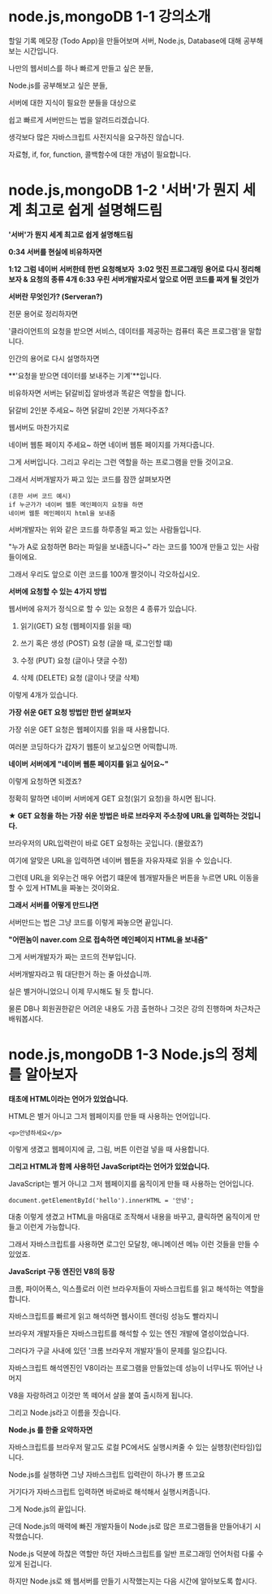 # node.js,mongoDB 1-1 강의소개

할일 기록 메모장 (Todo App)을 만들어보며 서버, Node.js, Database에 대해 공부해보는 시간입니다.

나만의 웹서비스를 하나 빠르게 만들고 싶은 분들,

Node.js를 공부해보고 싶은 분들,

서버에 대한 지식이 필요한 분들을 대상으로

쉽고 빠르게 서버만드는 법을 알려드리겠습니다.

생각보다 많은 자바스크립트 사전지식을 요구하진 않습니다.

자료형, if, for, function, 콜백함수에 대한 개념이 필요합니다.

# node.js,mongoDB 1-2 ****'서버'가 뭔지 세계 최고로 쉽게 설명해드림****

****'서버'가 뭔지 세계 최고로 쉽게 설명해드림****

**0:34 서버를 현실에 비유하자면**

**1:12 그럼 네이버 서버한테 한번 요청해보자 
3:02 멋진 프로그래밍 용어로 다시 정리해보자 & 요청의 종류 4개
6:33 우린 서버개발자로서 앞으로 어떤 코드를 짜게 될 것인가**

**서버란 무엇인가? (Serveran?)**

전문 용어로 정리하자면

'클라이언트의 요청을 받으면 서비스, 데이터를 제공하는 컴퓨터 혹은 프로그램'을 말합니다.

인간의 용어로 다시 설명하자면

**'요청을 받으면 데이터를 보내주는 기계'**입니다.

비유하자면 서버는 닭갈비집 알바생과 똑같은 역할을 합니다.

닭갈비 2인분 주세요~ 하면 닭갈비 2인분 가져다주죠?

웹서버도 마찬가지로

네이버 웹툰 페이지 주세요~ 하면 네이버 웹툰 페이지를 가져다줍니다.

그게 서버입니다. 그리고 우리는 그런 역할을 하는 프로그램을 만들 것이고요.

그래서 서버개발자가 짜고 있는 코드를 잠깐 살펴보자면

```
(흔한 서버 코드 예시)
if 누군가가 네이버 웹툰 메인페이지 요청을 하면
네이버 웹툰 메인페이지 html을 보내줌
```

서버개발자는 위와 같은 코드를 하루종일 짜고 있는 사람들입니다.

"누가 A로 요청하면 B라는 파일을 보내줍니다~" 라는 코드를 100개 만들고 있는 사람들이에요.

그래서 우리도 앞으로 이런 코드를 100개 짤것이니 각오하십시오.

**서버에 요청할 수 있는 4가지 방법**

웹서버에 유저가 정식으로 할 수 있는 요청은 4 종류가 있습니다.

1. 읽기(GET) 요청 (웹페이지를 읽을 때)

2. 쓰기 혹은 생성 (POST) 요청 (글쓸 때, 로그인할 떄)

3. 수정 (PUT) 요청 (글이나 댓글 수정)

4. 삭제 (DELETE) 요청 (글이나 댓글 삭제)

이렇게 4개가 있습니다.

**가장 쉬운 GET 요청 방법만 한번 살펴보자**

가장 쉬운 GET 요청은 웹페이지를 읽을 때 사용합니다.

여러분 코딩하다가 갑자기 웹툰이 보고싶으면 어떡합니까.

**네이버 서버에게 "네이버 웹툰 페이지를 읽고 싶어요~"**

이렇게 요청하면 되겠죠?

정확히 말하면 네이버 서버에게 GET 요청(읽기 요청)을 하시면 됩니다.

**★ GET 요청을 하는 가장 쉬운 방법은 바로 브라우저 주소창에 URL을 입력하는 것입니다.**

브라우저의 URL입력란이 바로 GET 요청하는 곳입니다. (몰랐죠?)

여기에 알맞은 URL을 입력하면 네이버 웹툰을 자유자재로 읽을 수 있습니다.

그런데 URL을 외우는건 매우 어렵기 떄문에 웹개발자들은 버튼을 누르면 URL 이동을 할 수 있게 HTML을 짜놓는 것이와요.

**그래서 서버를 어떻게 만드냐면**

서버만드는 법은 그냥 코드를 이렇게 짜놓으면 끝입니다.

**"어떤놈이 naver.com 으로 접속하면 메인페이지 HTML을 보내줌"**

그게 서버개발자가 짜는 코드의 전부입니다.

서버개발자라고 뭐 대단한거 하는 줄 아셨습니까.

실은 별거아니었으니 이제 무시해도 될 듯 합니다.

물론 DB나 회원권한같은 어려운 내용도 가끔 출현하나 그것은 강의 진행하며 차근차근 배워봅시다.

# node.js,mongoDB 1-3 ****Node.js의 정체를 알아보자****

**태초에 HTML이라는 언어가 있었습니다.**

HTML은 별거 아니고 그저 웹페이지를 만들 때 사용하는 언어입니다.

```
<p>안녕하세요</p>
```

이렇게 생겼고 웹페이지에 글, 그림, 버튼 이런걸 넣을 때 사용합니다.

**그리고 HTML과 함께 사용하던 JavaScript라는 언어가 있었습니다.**

JavaScript는 별거 아니고 그저 웹페이지를 움직이게 만들 때 사용하는 언어입니다.

```
document.getElementById('hello').innerHTML = '안녕';
```

대충 이렇게 생겼고 HTML을 마음대로 조작해서 내용을 바꾸고, 클릭하면 움직이게 만들고 이런게 가능합니다.

그래서 자바스크립트를 사용하면 로그인 모달창, 애니메이션 메뉴 이런 것들을 만들 수 있었죠.

**JavaScript 구동 엔진인 V8의 등장**

크롬, 파이어폭스, 익스플로러 이런 브라우저들이 자바스크립트를 읽고 해석하는 역할을 합니다.

자바스크립트를 빠르게 읽고 해석하면 웹사이트 렌더링 성능도 빨라지니

브라우저 개발자들은 자바스크립트를 해석할 수 있는 엔진 개발에 열성이었습니다.

그러다가 구글 사내에 있던 '크롬 브라우저 개발자'들이 문제를 일으킵니다.

자바스크립트 해석엔진인 V8이라는 프로그램을 만들었는데 성능이 너무나도 뛰어난 나머지

V8을 자랑하려고 이것만 똑 떼어서 살을 붙여 출시하게 됩니다.

그리고 Node.js라고 이름을 짓습니다.

**Node.js 를 한줄 요약하자면**

자바스크립트를 브라우저 말고도 로컬 PC에서도 실행시켜줄 수 있는 실행창(런타임)입니다.

Node.js를 실행하면 그냥 자바스크립트 입력란이 하나가 뿅 뜨고요

거기다가 자바스크립트 입력하면 바로바로 해석해서 실행시켜줍니다.

그게 Node.js의 끝입니다.

근데 Node.js의 매력에 빠진 개발자들이 Node.js로 많은 프로그램들을 만들어내기 시작했습니다.

Node.js 덕분에 하찮은 역할만 하던 자바스크립트를 일반 프로그래밍 언어처럼 다룰 수 있게 된겁니다.

하지만 Node.js로 왜 웹서버를 만들기 시작했는지는 다음 시간에 알아보도록 합시다.